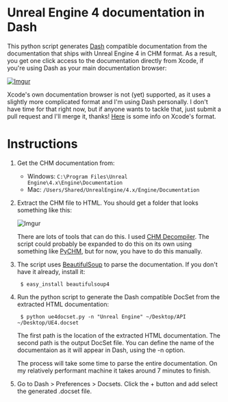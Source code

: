 # Unreal Engine 4 documentation in Dash

This python script generates [Dash](http://kapeli.com/dash) compatible documentation from the documentation that ships with Unreal Engine 4 in CHM format. As a result, you get one click access to the documentation directly from Xcode, if you're using Dash as your main documentation browser:

[![Imgur](http://i.imgur.com/YVDvGUk.png)](https://www.youtube.com/watch?v=YgmLtp-R1O8)

Xcode's own documentation browser is not (yet) supported, as it uses a slightly more complicated format and I'm using Dash personally. I don't have time for that right now, but if anyone wants to tackle that, just submit a pull request and I'll merge it, thanks! [Here](http://www.simplicate.info/1/post/2013/07/deconstructing-apple-doc-sets.html) is some info on Xcode's format.

# Instructions

1. Get the CHM documentation from:
	- Windows: `C:\Program Files\Unreal Engine\4.x\Engine\Documentation`
	- Mac: `/Users/Shared/UnrealEngine/4.x/Engine/Documentation`
2. Extract the CHM file to HTML. You should get a folder that looks something like this:   

	![Imgur](http://i.imgur.com/BUOvpx1.png)
	
	There are lots of tools that can do this. I used [CHM Decompiler](https://itunes.apple.com/ch/app/chm-decompiler/id476013157?mt=12). The script could probably be expanded to do this on its own using something like [PyCHM](http://gnochm.sourceforge.net/pychm.html), but for now, you have to do this manually.
3. The script uses [BeautifulSoup](http://www.crummy.com/software/BeautifulSoup/) to parse the documentation. If you don't have it already, install it:
	
		$ easy_install beautifulsoup4

3. Run the python script to generate the Dash compatible DocSet from the extracted HTML documentation:

		$ python ue4docset.py -n "Unreal Engine" ~/Desktop/API ~/Desktop/UE4.docset
		
	The first path is the location of the extracted HTML documentation. The second path is the output DocSet file. You can define the name of the documentaion as it will appear in Dash, using the -n option.
	
	The process will take some time to parse the entire documentation. On my relatively performant machine it takes around 7 minutes to finish.
4. Go to Dash > Preferences > Docsets. Click the + button and add select the generated .docset file.
	
